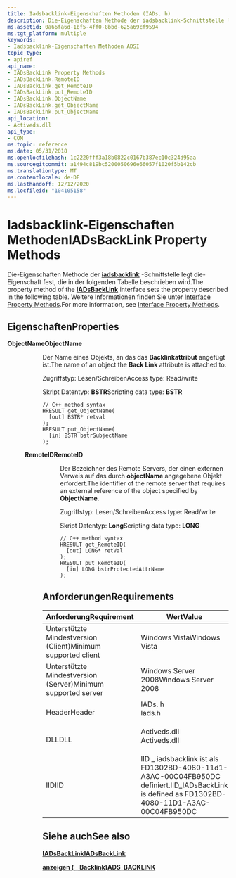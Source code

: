 ```yaml
---
title: Iadsbacklink-Eigenschaften Methoden (IADs. h)
description: Die-Eigenschaften Methode der iadsbacklink-Schnittstelle legt die-Eigenschaft fest, die in der folgenden Tabelle beschrieben wird. Weitere Informationen finden Sie unter Interface Property Methods.
ms.assetid: 0a66fa6d-1bf5-4ff0-8bbd-625a69cf9594
ms.tgt_platform: multiple
keywords:
- Iadsbacklink-Eigenschaften Methoden ADSI
topic_type:
- apiref
api_name:
- IADsBackLink Property Methods
- IADsBackLink.RemoteID
- IADsBackLink.get_RemoteID
- IADsBackLink.put_RemoteID
- IADsBackLink.ObjectName
- IADsBackLink.get_ObjectName
- IADsBackLink.put_ObjectName
api_location:
- Activeds.dll
api_type:
- COM
ms.topic: reference
ms.date: 05/31/2018
ms.openlocfilehash: 1c2220fff3a18b0822c0167b387ec10c324d95aa
ms.sourcegitcommit: a1494c819bc5200050696e66057f1020f5b142cb
ms.translationtype: MT
ms.contentlocale: de-DE
ms.lasthandoff: 12/12/2020
ms.locfileid: "104105158"
---
```

# <a name="iadsbacklink-property-methods"></a><span data-ttu-id="fafa7-105">Iadsbacklink-Eigenschaften Methoden</span><span class="sxs-lookup"><span data-stu-id="fafa7-105">IADsBackLink Property Methods</span></span>

<span data-ttu-id="fafa7-106">Die-Eigenschaften Methode der [**iadsbacklink**](/windows/desktop/api/Iads/nn-iads-iadsbacklink) -Schnittstelle legt die-Eigenschaft fest, die in der folgenden Tabelle beschrieben wird.</span><span class="sxs-lookup"><span data-stu-id="fafa7-106">The property method of the [**IADsBackLink**](/windows/desktop/api/Iads/nn-iads-iadsbacklink) interface sets the property described in the following table.</span></span> <span data-ttu-id="fafa7-107">Weitere Informationen finden Sie unter [Interface Property Methods](interface-property-methods.md).</span><span class="sxs-lookup"><span data-stu-id="fafa7-107">For more information, see [Interface Property Methods](interface-property-methods.md).</span></span>

## <a name="properties"></a><span data-ttu-id="fafa7-108">Eigenschaften</span><span class="sxs-lookup"><span data-stu-id="fafa7-108">Properties</span></span>

<dl> <dt>

<span data-ttu-id="fafa7-109">**ObjectName**</span><span class="sxs-lookup"><span data-stu-id="fafa7-109">**ObjectName**</span></span>
<span data-ttu-id="fafa7-110"></dt> <dd> <dl></span><span class="sxs-lookup"><span data-stu-id="fafa7-110"></dt> <dd> <dl></span></span>

<span data-ttu-id="fafa7-111">Der Name eines Objekts, an das das **Backlinkattribut** angefügt ist.</span><span class="sxs-lookup"><span data-stu-id="fafa7-111">The name of an object the **Back Link** attribute is attached to.</span></span>

<dt>

<span data-ttu-id="fafa7-112">Zugriffstyp: Lesen/Schreiben</span><span class="sxs-lookup"><span data-stu-id="fafa7-112">Access type: Read/write</span></span>
</dt> <dt>

<span data-ttu-id="fafa7-113">Skript Datentyp: **BSTR**</span><span class="sxs-lookup"><span data-stu-id="fafa7-113">Scripting data type: **BSTR**</span></span>
</dt> <dt>



``` syntax
// C++ method syntax
HRESULT get_ObjectName(
  [out] BSTR* retval
);
HRESULT put_ObjectName(
  [in] BSTR bstrSubjectName
);
```


</dt> </dl> </dd> <dt>

<span data-ttu-id="fafa7-114">**RemoteID**</span><span class="sxs-lookup"><span data-stu-id="fafa7-114">**RemoteID**</span></span>
<span data-ttu-id="fafa7-115"></dt> <dd> <dl></span><span class="sxs-lookup"><span data-stu-id="fafa7-115"></dt> <dd> <dl></span></span>

<span data-ttu-id="fafa7-116">Der Bezeichner des Remote Servers, der einen externen Verweis auf das durch **objectName** angegebene Objekt erfordert.</span><span class="sxs-lookup"><span data-stu-id="fafa7-116">The identifier of the remote server that requires an external reference of the object specified by **ObjectName**.</span></span>

<dt>

<span data-ttu-id="fafa7-117">Zugriffstyp: Lesen/Schreiben</span><span class="sxs-lookup"><span data-stu-id="fafa7-117">Access type: Read/write</span></span>
</dt> <dt>

<span data-ttu-id="fafa7-118">Skript Datentyp: **Long**</span><span class="sxs-lookup"><span data-stu-id="fafa7-118">Scripting data type: **LONG**</span></span>
</dt> <dt>



``` syntax
// C++ method syntax
HRESULT get_RemoteID(
  [out] LONG* retVal
);
HRESULT put_RemoteID(
  [in] LONG bstrProtectedAttrName
);
```


</dt> </dl> </dd> </dl>

 

## <a name="requirements"></a><span data-ttu-id="fafa7-119">Anforderungen</span><span class="sxs-lookup"><span data-stu-id="fafa7-119">Requirements</span></span>



| <span data-ttu-id="fafa7-120">Anforderung</span><span class="sxs-lookup"><span data-stu-id="fafa7-120">Requirement</span></span> | <span data-ttu-id="fafa7-121">Wert</span><span class="sxs-lookup"><span data-stu-id="fafa7-121">Value</span></span> |
|-------------------------------------|-----------------------------------------------------------------------------------------|
| <span data-ttu-id="fafa7-122">Unterstützte Mindestversion (Client)</span><span class="sxs-lookup"><span data-stu-id="fafa7-122">Minimum supported client</span></span><br/> | <span data-ttu-id="fafa7-123">Windows Vista</span><span class="sxs-lookup"><span data-stu-id="fafa7-123">Windows Vista</span></span><br/>                                                                |
| <span data-ttu-id="fafa7-124">Unterstützte Mindestversion (Server)</span><span class="sxs-lookup"><span data-stu-id="fafa7-124">Minimum supported server</span></span><br/> | <span data-ttu-id="fafa7-125">Windows Server 2008</span><span class="sxs-lookup"><span data-stu-id="fafa7-125">Windows Server 2008</span></span><br/>                                                          |
| <span data-ttu-id="fafa7-126">Header</span><span class="sxs-lookup"><span data-stu-id="fafa7-126">Header</span></span><br/>                   | <dl> <span data-ttu-id="fafa7-127"><dt>IADs. h</dt></span><span class="sxs-lookup"><span data-stu-id="fafa7-127"><dt>Iads.h</dt></span></span> </dl>       |
| <span data-ttu-id="fafa7-128">DLL</span><span class="sxs-lookup"><span data-stu-id="fafa7-128">DLL</span></span><br/>                      | <dl> <span data-ttu-id="fafa7-129"><dt>Activeds.dll</dt></span><span class="sxs-lookup"><span data-stu-id="fafa7-129"><dt>Activeds.dll</dt></span></span> </dl> |
| <span data-ttu-id="fafa7-130">IID</span><span class="sxs-lookup"><span data-stu-id="fafa7-130">IID</span></span><br/>                      | <span data-ttu-id="fafa7-131">IID \_ iadsbacklink ist als FD1302BD-4080-11d1-A3AC-00C04FB950DC definiert.</span><span class="sxs-lookup"><span data-stu-id="fafa7-131">IID\_IADsBackLink is defined as FD1302BD-4080-11D1-A3AC-00C04FB950DC</span></span><br/>         |



## <a name="see-also"></a><span data-ttu-id="fafa7-132">Siehe auch</span><span class="sxs-lookup"><span data-stu-id="fafa7-132">See also</span></span>

<dl> <dt>

[<span data-ttu-id="fafa7-133">**IADsBackLink**</span><span class="sxs-lookup"><span data-stu-id="fafa7-133">**IADsBackLink**</span></span>](/windows/desktop/api/Iads/nn-iads-iadsbacklink)
</dt> <dt>

[<span data-ttu-id="fafa7-134">**anzeigen ( \_ Backlink)**</span><span class="sxs-lookup"><span data-stu-id="fafa7-134">**ADS\_BACKLINK**</span></span>](/windows/win32/api/iads/ns-iads-ads_backlink)
</dt> </dl>

 

 





